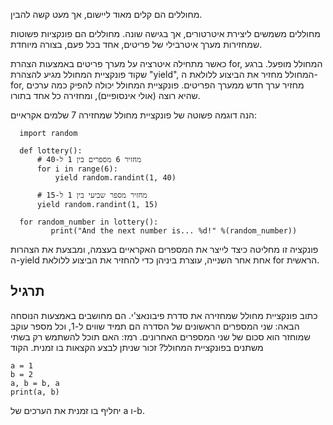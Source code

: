 מחוללים הם קלים מאוד ליישום, אך מעט קשה להבין.

מחוללים משמשים ליצירת איטרטורים, אך בגישה שונה. מחוללים הם פונקציות פשוטות שמחזירות מערך איטרבילי של פריטים, אחד בכל פעם, בצורה מיוחדת.

כאשר מתחילה איטרציה על מערך פריטים באמצעות הצהרת for, המחולל מופעל. ברגע שקוד פונקציית המחולל מגיע להצהרת "yield", המחולל מחזיר את הביצוע ללולאת ה-for, מחזיר ערך חדש ממערך הפריטים. פונקציית המחולל יכולה להפיק כמה ערכים שהיא רוצה (אולי אינסופיים), ומחזירה כל אחד בתורו.

הנה דוגמה פשוטה של ​​פונקציית מחולל שמחזירה 7 שלמים אקראיים:

      import random
      
      def lottery():
          # מחזיר 6 מספרים בין 1 ל-40
          for i in range(6):
              yield random.randint(1, 40)
      
          # מחזיר מספר שביעי בין 1 ל-15
          yield random.randint(1, 15)
      
      for random_number in lottery():
             print("And the next number is... %d!" %(random_number))

פונקציה זו מחליטה כיצד לייצר את המספרים האקראיים בעצמה, ומבצעת את הצהרות ה-yield אחת אחר השנייה, עוצרת ביניהן כדי להחזיר את הביצוע ללולאת for הראשית.

תרגיל
--------

כתוב פונקציית מחולל שמחזירה את סדרת פיבונאצ'י. הם מחושבים באמצעות הנוסחה הבאה: שני המספרים הראשונים של הסדרה הם תמיד שווים ל-1, וכל מספר עוקב שמוחזר הוא סכום של שני המספרים האחרונים.
רמז: האם תוכל להשתמש רק בשתי משתנים בפונקציית המחולל? זכור שניתן לבצע הקצאות בו זמנית. הקוד

    a = 1
    b = 2
    a, b = b, a
    print(a, b)

יחליף בו זמנית את הערכים של a ו-b.